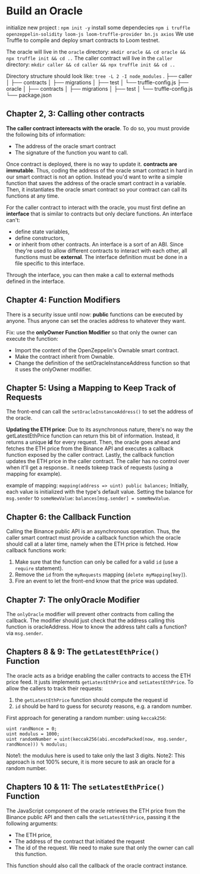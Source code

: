 # Build an Oracle

initialize new project : `npm init -y`
install some dependecies `npm i truffle openzeppelin-solidity loom-js loom-truffle-provider bn.js axios`
We use Truffle to compile and deploy smart contracts to Loom testnet.


The oracle will live in the `oracle` directory: `mkdir oracle && cd oracle && npx truffle init && cd ..`
The caller contract will live in the `caller` directory: `mkdir caller && cd caller && npx truffle init && cd ..`

Directory structure should look like: `tree -L 2 -I node_modules`
.
├── caller
│   ├── contracts
│   ├── migrations
│   ├── test
│   └── truffle-config.js
├── oracle
│   ├── contracts
│   ├── migrations
│   ├── test
│   └── truffle-config.js
└── package.json

## Chapter 2, 3: Calling other contracts

**The caller contract intereacts with the oracle**. To do so, you must provide the following bits of information:
- The address of the oracle smart contract
- The signature of the function you want to call.

Once contract is deployed, there is no way to update it. **contracts are immutable**.
Thus, coding the address of the oracle smart contract in hard in our smart contract is not an option.
Instead you'd want to write a simple function that saves the address of the oracle smart contract in a variable.
Then, it instantiates the oracle smart contract so your contract can call its functions at any time.

For the caller contract to interact with the oracle, you must first define an **interface** that is similar to contracts but only declare functions.
An interface can't:
- define state variables,
- define constructors,
- or inherit from other contracts.
An interface is a sort of an ABI. Since they're used to allow different contracts to interact with each other, all functions must be **external**.
The interface definition must be done in a file specific to this interface.

Through the interface, you can then make a call to external methods defined in the interface.

## Chapter 4: Function Modifiers

There is a security issue until now: **public** functions can be executed by anyone.
Thus anyone can set the oracles address to whatever they want.

Fix: use the **onlyOwner Function Modifier** so that only the owner can execute the function:
- Import the content of the OpenZeppelin's Ownable smart contract.
- Make the contract inherit from Ownable.
- Change the definition of the setOracleInstanceAddress function so that it uses the onlyOwner modifier.

## Chapter 5: Using a Mapping to Keep Track of Requests

The front-end can call the `setOracleInstanceAddress()` to set the address of the oracle.

**Updating the ETH price**: Due to its asynchronous nature, there's no way the getLatestEthPrice function can return this bit of information.
Instead, it returns a unique **id** for every request. Then, the oracle goes ahead and fetches the ETH price from the Binance API and executes a callback function exposed by the caller contract. 
Lastly, the callback function updates the ETH price in the caller contract. The caller has no control over when it'll get a response.. it needs tokeep track of requests (using a mapping for example).

example of mapping: `mapping(address => uint) public balances;`
Initially, each value is initialized with the type's default value.
Setting the balance for `msg.sender` to `someNewValue`: `balances[msg.sender] = someNewValue`.

## Chapter 6: the Callback Function

Calling the Binance public API is an asynchronous operation. Thus, the caller smart contract must provide a callback function which the oracle should call at a later time, namely when the ETH price is fetched.
How callback functions work:
1. Make sure that the function can only be called for a valid `id` (use a `require` statement).
2. Remove the `id` from the `myRequests` mapping (`delete myMapping[key]`).
3. Fire an event to let the front-end know that the price was updated.

## Chapter 7: The onlyOracle Modifier

The `onlyOracle` modifier will prevent other contracts from calling the callback.
The modifier should just check that the address calling this function is oracleAddress.
How to know the address taht calls a function? via `msg.sender`.

## Chapters 8 & 9: The `getLatestEthPrice()` Function

The oracle acts as a bridge enabling the caller contracts to access the ETH price feed. It justs implements `getLatestEthPrice` and `setLatestEthPrice`.
To allow the callers to track their requests: 
1. the `getLatestEthPrice` function should compute the request id
2. `id` should be hard to guess for securoty reasons, e.g. a random number.

First approach for generating a random number: using `keccak256`:
```
uint randNonce = 0;
uint modulus = 1000;
uint randomNumber = uint(keccak256(abi.encodePacked(now, msg.sender, randNonce))) % modulus;
```
Note1: the modulus here is used to take only the last 3 digits.
Note2: This approach is not 100% secure, it is more secure to ask an oracle for a random number.

## Chapters 10 & 11: The `setLatestEthPrice()` Function

The JavaScript component of the oracle retrieves the ETH price from the Binance public API and then calls the `setLatestEthPrice`, passing it the following arguments:
- The ETH price,
- The address of the contract that initiated the request
- The id of the request.
We need to make sure that only the owner can call this function.

This function should also call the callback of the oracle contract instance.